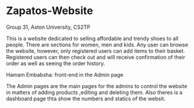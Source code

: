 # Zapatos-Website
Group 31, Aston University, CS2TP

This is a website dedicated to selling affordable and trendy shoes to all people. There are sections for women, men and kids.
Any user can browse the website, however, only registered users can add items to their basket. Registered users can then check out and will receive confirmation of their order as well as seeing the order history.

Hamam Embabsha: front-end in the Admin page 

The Admin pages are the main pages for the admins to control the website in matters of adding products ,editing and deleting them. Also theres is a dashboard page thta show the numbers and statics of the websit.
